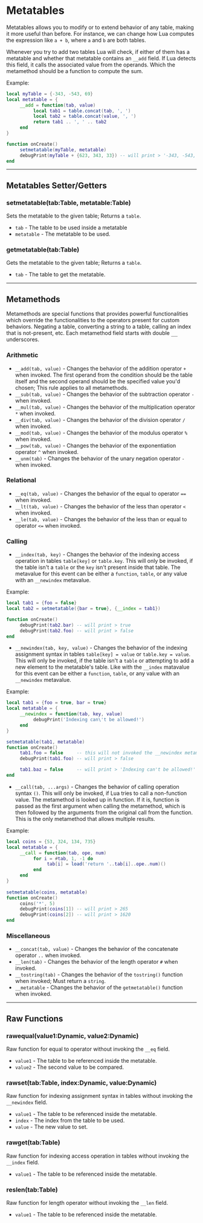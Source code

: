 # Metatables
Metatables allows you to modify or to extend behavior of any table, making it more useful than before. For instance, we can change how Lua computes the expression like `a + b`, where `a` and `b` are both tables. 

Whenever you try to add two tables Lua will check, if either of them has a metatable and whether that metatable contains an `__add` field. If Lua detects this field, it calls the associated value from the operands. Which the metamethod should be a function to compute the sum.

Example:
```lua
local myTable = {-343, -543, 69}
local metatable = {
     __add = function(tab, value)
          local tab1 = table.concat(tab, ', ')
          local tab2 = table.concat(value, ', ')
          return tab1 .. ', ' .. tab2
     end
}

function onCreate()
     setmetatable(myTable, metatable)
     debugPrint(myTable + {623, 343, 33}) -- will print > '-343, -543, 69, 623, 343, 33'
end
```

***

## Metatables Setter/Getters
### setmetatable(tab:Table, metatable:Table)
Sets the metatable to the given table; Returns a `table`.

- `tab` - The table to be used inside a metatable
- `metatable` - The metatable to be used.

### getmetatable(tab:Table)
Gets the metatable to the given table; Returns a `table`.

- `tab` - The table to get the metatable.

***

## Metamethods
Metamethods are special functions that provides powerful functionalities which override the functionalities to the operators present for custom behaviors. Negating a table, converting a string to a table, calling an index that is not-present, etc. Each metamethod field starts with double <kbd>__</kbd> underscores.

### Arithmetic
- `__add(tab, value)` - Changes the behavior of the addition operator `+` when invoked. The first operand from the condition should be the table itself and the second operand should be the specified value you'd chosen; This rule applies to all metamethods.
- `__sub(tab, value)` - Changes the behavior of the subtraction operator `-` when invoked.
- `__mul(tab, value)` - Changes the behavior of the multiplication operator `*` when invoked.
- `__div(tab, value)` - Changes the behavior of the division operator `/` when invoked.
- `__mod(tab, value)` - Changes the behavior of the modulus operator `%` when invoked.
- `__pow(tab, value)` - Changes the behavior of the exponentiation operator `^` when invoked.
- `__unm(tab)` - Changes the behavior of the unary negation operator `-` when invoked.

### Relational
- `__eq(tab, value)` - Changes the behavior of the equal to operator `==` when invoked.
- `__lt(tab, value)` - Changes the behavior of the less than operator `<` when invoked.
- `__le(tab, value)` - Changes the behavior of the less than or equal to operator `<=` when invoked.

### Calling
- `__index(tab, key)` - Changes the behavior of the indexing access operation in tables `table[key]` or `table.key`. This will only be invoked, if the table isn't a `table` or the `key` isn't present inside that table. The metavalue for this event can be either a `function`, `table`, or any value with an `__newindex` metavalue.

Example:
```lua
local tab1 = {foo = false}
local tab2 = setmetatable({bar = true}, {__index = tab1})

function onCreate()
     debugPrint(tab2.bar) -- will print > true
     debugPrint(tab2.foo) -- will print > false
end
```

- `__newindex(tab, key, value)` - Changes the behavior of the indexing assignment syntax in tables `table[key] = value` or `table.key = value`. This will only be invoked, if the table isn't a `table` or attempting to add a new element to the metatable's table. Like with the `__index` matavalue for this event can be either a `function`, `table`, or any value with an `__newindex` metavalue.

Example:
```lua
local tab1 = {foo = true, bar = true}
local metatable = {
     __newindex = function(tab, key, value)
          debugPrint('Indexing can\'t be allowed!')
     end
}

setmetatable(tab1, metatable)
function onCreate()
     tab1.foo = false     -- this will not invoked the __newindex metamethod.
     debugPrint(tab1.foo) -- will print > false

     tab1.baz = false     -- will print > 'Indexing can't be allowed!'
end
```

- `__call(tab, ...args)` - Changes the behavior of calling operation syntax `()`. This will only be invoked, if Lua tries to call a non-function value. The metamethod is looked up in function. If it is, function is passed as the first argument when calling the metamethod, which is then followed by the arguments from the original call from the function. This is the only metamethod that allows multiple results.

Example:
```lua
local coins = {53, 324, 134, 735}
local metatable = {
     __call = function(tab, ope, num)
          for i = #tab, 1, -1 do
               tab[i] = load('return '..tab[i]..ope..num)()
          end
     end
}
     
setmetatable(coins, metatable)
function onCreate()
     coins('*', 5)
     debugPrint(coins[1]) -- will print > 265
     debugPrint(coins[2]) -- will print > 1620
end
```

### Miscellaneous
- `__concat(tab, value)` - Changes the behavior of the concatenate operator `..` when invoked.
- `__len(tab)` - Changes the behavior of the length operator `#` when invoked.
- `__tostring(tab)` - Changes the behavior of the `tostring()` function when invoked; Must return a `string`.
- `__metatable` - Changes the behavior of the `getmetatable()` function when invoked.

***

## Raw Functions
### rawequal(value1:Dynamic, value2:Dynamic)
Raw function for equal to operator without invoking the `__eq` field.

- `value1` - The table to be referenced inside the metatable.
- `value2` - The second value to be compared.

### rawset(tab:Table, index:Dynamic, value:Dynamic)
Raw function for indexing assignment syntax in tables without invoking the `__newindex` field.

- `value1` - The table to be referenced inside the metatable.
- `index` - The index from the table to be used.
- `value` - The new value to set.

### rawget(tab:Table)
Raw function for indexing access operation in tables without invoking the `__index` field.

- `value1` - The table to be referenced inside the metatable.

### reslen(tab:Table)
Raw function for length operator without invoking the `__len` field.

- `value1` - The table to be referenced inside the metatable.